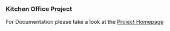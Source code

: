 ### Kitchen Office Project

For Documentation please take a look at the [Project Homepage](http://gentics.github.com/kitchenoffice/site/0.0.1-SNAPSHOT/index.html)
